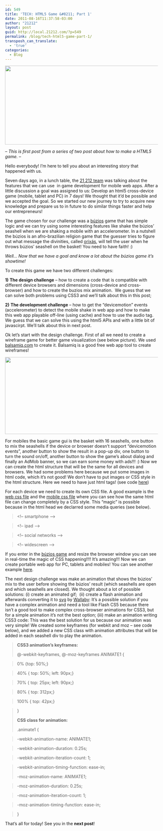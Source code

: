 ```yaml
---
id: 549
title: 'TECH: HTML5 Game &#8211; Part 1'
date: 2011-08-16T11:37:58-03:00
author: "21212"
layout: post
guid: http://local.21212.com/?p=549
permalink: /blog/tech-html5-game-part-1/
transposh_can_translate:
  - 'true'
categories:
  - Blog
---
```

<p style="text-align: center">
  <img class="aligncenter size-full wp-image-569" src="{{ site.url }}/assets/wp-content/uploads/2011/08/buzios.jpg" alt="" width="540" height="260" srcset="{{ site.url }}/assets/wp-content/uploads/2011/08/buzios.jpg 540w, {{ site.url }}/assets/wp-content/uploads/2011/08/buzios-300x144.jpg 300w" sizes="(max-width: 540px) 100vw, 540px" />
</p>

_&#8211; This is first post from a series of two post about how to make a HTML5 game. &#8211;_

Hello everybody! I’m here to tell you about an interesting story that happened with us.

Seven days ago, in a lunch table, the <a href="http://local.21212.com/team/" target="_blank">21 212 team</a> was talking about the features that we can use  in game development for mobile web apps. After a little discussion a goal was assigned to us: Develop an html5 cross-device game (mobile, tablet and PC) in 7 days! We thought that it’d be possible and we accepted the goal. So we started our new journey to try to acquire new knowledge and prepare us to in future to do similar things faster and help our entrepreneurs!

The game chosen for our challenge was a <a href="http://pt.wikipedia.org/wiki/Jogo_de_b%C3%BAzios" target="_blank">búzios</a> game that has simple logic and we can try using some interesting features like shake the búzios’ seashell when we are shaking a mobile with an accelerometer. In a nutshell the búzios is an afro-brazilian religion game that the guesser tries to figure out what message the divinities, called <a href="http://pt.wikipedia.org/wiki/Orix%C3%A1" target="_blank">orixás</a>, will tell the user when he throws búzios’ seashell on the basket! You need to have faith! :)

_Well&#8230; Now that we have a goal and know a lot about the búzios game it’s showtime!_

<!--more ..wanna know more about it? Go ahead!-->

To create this game we have two different challenges:

**1)** **The design challenge** &#8211; how to create a code that is compatible with different device browsers and dimensions (cross-device and cross-browser) and how to create the buzios mix animation.  We guess that we can solve both problems using CSS3 and we&#8217;ll talk about this in this post;

**2)** **The development challenge** &#8211; how to get the “devicemotion” events (accelerometer) to detect the mobile shake in web app and how to make this web app playable off-line (using cache) and how to use the audio tag. We guess that we can solve this using the html5 APIs and with a little bit of javascirpt. We&#8217;ll talk about this in next post.

Ok let’s start with the design challenge. First of all we need to create a wireframe game for better game visualization (see below picture). We used <a href="http://balsamiq.com/" target="_blank">balsamiq.com</a> to create it. Balsamiq is a good free web app tool to create wireframes!

<img class="aligncenter size-full wp-image-572" src="{{ site.url }}/assets/wp-content/uploads/2011/08/wireframe.jpg" alt="" width="540" height="254" srcset="{{ site.url }}/assets/wp-content/uploads/2011/08/wireframe.jpg 540w, {{ site.url }}/assets/wp-content/uploads/2011/08/wireframe-300x141.jpg 300w" sizes="(max-width: 540px) 100vw, 540px" />

For mobiles the basic game gui is the basket with 16 seashells, one button to mix the seashells if the device or browser doesn’t support “devicemotion events”, another button to show the result in a pop-up div, one button to turn the sound on/off, another button to show the game’s about dialog and finally an AdMob banner, so we can earn some money with ads!!! :) Now we can create the html structure that will be the same for all devices and browsers. We had some problems here because we put some images in html code, which it’s not good! We don’t have to put images or CSS style in the html structure. Here we need to have just html tags! (see code <a href="http://www.guruweb.com.br/dev/lab/buzios/html.txt" target="_blank">here</a>)

For each device we need to create its own CSS file. A good example is the <a href="http://www.guruweb.com.br/games/buzios/css/buzios-iframe.css" target="_blank">web css file</a> and the <a href="http://www.guruweb.com.br/games/buzios/css/buzios-phone.css" target="_blank">mobile css file</a> where you can see how the same html file can change completely by a CSS style. This “magic” is possible because in the html head we declarred some media queries (see below).

> <!&#8211; smartphone &#8211;>

> <link rel=&#8221;stylesheet&#8221; href=&#8221;css/buzios-phone.css&#8221; media=&#8221;only screen and (max-device-width : 480px)&#8221;>
>
> <!&#8211; ipad &#8211;>

> <link rel=&#8221;stylesheet&#8221; href=&#8221;css/buzios-ipad.css&#8221; media=&#8221;only screen and (min-width : 768px)&#8221;>
>
> <!&#8211; social networks &#8211;>

> <link rel=&#8221;stylesheet&#8221; href=&#8221;css/buzios-social-networks.css&#8221; media=&#8221;only screen and (min-width : 740px) and (max-width : 765px)&#8221;>
>
> <!&#8211; widescreen &#8211;>

> <link rel=&#8221;stylesheet&#8221; href=&#8221;css/buzios-iframe.css&#8221; media=&#8221;only screen and (min-width : 941px)&#8221;>

If you enter in the <a href="http://www.guruweb.com.br/games/buzios/" target="_blank">búzios game</a> and resize the browser window you can see in real-time the magic of CSS happening!!!! It’s amazing!!! Now we can create portable web app for PC, tablets and mobiles! You can see another example <a href="http://mediaqueri.es/popular/" target="_blank">here</a>.

The next design challenge was make an animation that shows the búzios’ mix to the user before showing the búzios’ result (which seashells are open and which seashells are closed). We thought about a lot of possible solutions: (i) create an animated gif;  (ii) create a flash animation and afterwards converting it to <a href="http://en.wikipedia.org/wiki/Scalable_Vector_Graphics" target="_blank">svg</a> by <a href="http://labs.adobe.com/technologies/wallaby/" target="_blank">Wallaby</a>: It’s a possible solution if you have a complex animation and need a tool like Flash CS5 because there isn’t a good tool to make complex cross-browser animations for CSS3, but for a simple animation it’s not the best option; (iii) make an animation writing CSS3 code: This was the best solution for us because our animation was very simple! We created some keyframes (for webkit and moz &#8211; see code below), and we added a new CSS class with animation attributes that will be added in each seashell div to play the animation.

> **CSS3 animation’s keyframes:**
>
> @-webkit-keyframes, @-moz-keyframes ANIMATE1 {

> 0% {top: 50%;}

> 40% { top: 50%; left: 90px;}

> 70% { top: 25px; left: 90px;}

> 80% { top: 312px;}

> 100% { top: 42px;}

> }
>
> **CSS class for animation:**
>
> .animate1 {

> -webkit-animation-name: ANIMATE1;

> -webkit-animation-duration: 0.25s;

> -webkit-animation-iteration-count: 1;

> -webkit-animation-timing-function: ease-in;
>
> -moz-animation-name: ANIMATE1;

> -moz-animation-duration: 0.25s;

> -moz-animation-iteration-count: 1;

> -moz-animation-timing-function: ease-in;

> }

That&#8217;s all for today! See you in the **next post**!